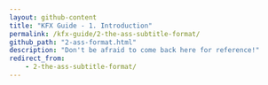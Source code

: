 ```yaml
---
layout: github-content
title: "KFX Guide - 1. Introduction"
permalink: /kfx-guide/2-the-ass-subtitle-format/
github_path: "2-ass-format.html"
description: "Don't be afraid to come back here for reference!"
redirect_from:
    - 2-the-ass-subtitle-format/
---
```

